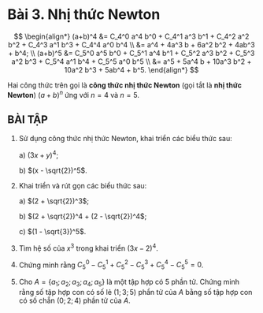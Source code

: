 # Bài 3. Nhị thức Newton

$$
\begin{align*}
(a+b)^4 &= C_4^0 a^4 b^0 + C_4^1 a^3 b^1 + C_4^2 a^2 b^2 + C_4^3 a^1 b^3 + C_4^4 a^0 b^4 \\
&= a^4 + 4a^3 b + 6a^2 b^2 + 4ab^3 + b^4; \\
(a+b)^5 &= C_5^0 a^5 b^0 + C_5^1 a^4 b^1 + C_5^2 a^3 b^2 + C_5^3 a^2 b^3 + C_5^4 a^1 b^4 + C_5^5 a^0 b^5 \\
&= a^5 + 5a^4 b + 10a^3 b^2 + 10a^2 b^3 + 5ab^4 + b^5.
\end{align*}
$$

Hai công thức trên gọi là **công thức nhị thức Newton** (gọi tắt là **nhị thức Newton**) $(a+b)^n$ ứng với $n = 4$ và $n = 5$.

## BÀI TẬP

1. Sử dụng công thức nhị thức Newton, khai triển các biểu thức sau:

    a) $(3x + y)^4$;
    
    b) $(x - \sqrt{2})^5$.

2. Khai triển và rút gọn các biểu thức sau:

    a) $(2 + \sqrt{2})^3$;
    
    b) $(2 + \sqrt{2})^4 + (2 - \sqrt{2})^4$;
    
    c) $(1 - \sqrt{3})^5$.

3. Tìm hệ số của $x^3$ trong khai triển $(3x - 2)^4$.

4. Chứng minh rằng $C_5^0 - C_5^1 + C_5^2 - C_5^3 + C_5^4 - C_5^5 = 0$.

5. Cho $A = \{a_1; a_2; a_3; a_4; a_5\}$ là một tập hợp có 5 phần tử. Chứng minh rằng số tập hợp con có số lẻ ($1; 3; 5$) phần tử của $A$ bằng số tập hợp con có số chẵn ($0; 2; 4$) phần tử của $A$.
